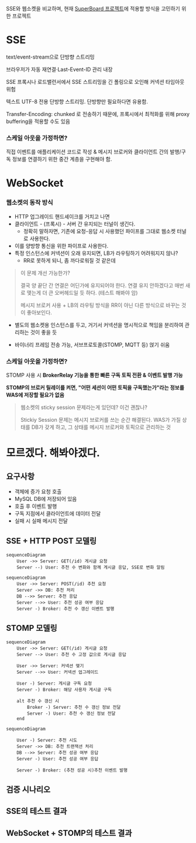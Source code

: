 SSE와 웹소켓을 비교하며, 현재 [SuperBoard 프로젝트](https://github.com/GoGradually/SuperBoard)에 적용할 방식을 고민하기 위한 프로젝트

# SSE

text/event-stream으로 단방향 스트리밍

브라우저가 자동 재연결·Last-Event-ID 관리 내장

SSE 프록시나 로드밸런서에서 SSE 스트리밍을 긴 폴링으로 오인해 커넥션 타임아웃 위험

텍스트 UTF-8 전용 단방향 스트리밍. 단방향만 필요하다면 유용함.

Transfer-Encoding: chunked 로 전송하기 때문에, 프록시에서 최적화를 위해 proxy buffering을 적용할 수도 있음

### 스케일 아웃을 가정하면?

직접 이벤트를 애플리케이션 코드로 작성 & 메시지 브로커와 클라이언트 간의 발행/구독 정보를 연결하기 위한 중간 계층을 구현해야 함.

# WebSocket
### 웹소켓의 동작 방식
- HTTP 업그레이드 핸드셰이크를 거치고 나면
- 클라이언트 - (프록시) - 서버 간 유지되는 터널이 생긴다.
  - 정확히 말하자면, 기존에 요청-응답 시 사용했던 파이프를 그대로 웹소켓 터널로 사용한다.
- 이를 양방향 통신을 위한 파이프로 사용한다.
- 특정 인스턴스에 커넥션이 오래 유지되면, LB가 라우팅하기 어려워지지 않나?
  - RR로 못하게 되니, 좀 까다로워질 것 같은데

> 이 문제 개선 가능한가?
> 
> 결국 양 끝단 간 연결은 어딘가에 유지되어야 한다. 연결 유지 안하겠다고 매번 새로 맺는게 더 큰 오버헤드일 듯 하다. (테스트 해봐야 암)
> 
> 메시지 브로커 사용 + LB의 라우팅 방식을 RR이 아닌 다른 방식으로 바꾸는 것이 좋아보인다.
- 별도의 웹소켓용 인스턴스를 두고, 거기서 커넥션을 명시적으로 책임을 분리하여 관리하는 것이 좋을 듯

- 바이너리 프레임 전송 가능, 서브프로토콜(STOMP, MQTT 등) 얹기 쉬움

### 스케일 아웃을 가정하면?

STOMP 사용 시 **BrokerRelay 기능을 통한 빠른 구독 토픽 전환 & 이벤트 발행 가능**

**STOMP의 브로커 릴레이를 켜면, "어떤 세션이 어떤 토픽을 구독했는가"라는 정보를 WAS에 저장할 필요가 없음**

> 웹소켓의 sticky session 문제라는게 있던데? 이건 괜찮나?
> 
> Stickiy Session 문제는 메시지 브로커를 쓰는 순간 해결된다. WAS가 가질 상태를 DB가 갖게 하고, 그 상태를 메시지 브로커와 토픽으로 관리하는 것

# 모르겠다. 해봐야겠다.

## 요구사항
- 객체에 증가 요청 호출
- MySQL DB에 저장되어 있음
- 호출 후 이벤트 발행
- 구독 지점에서 클라이언트에 데이터 전달
- 실패 시 실패 메시지 전달

## SSE + HTTP POST 모델링
```mermaid
sequenceDiagram
    User ->> Server: GET(/id) 게시글 요청
    Server --) User: 추천 수 변화와 함께 게시글 응답, SSE로 변화 알림
```
```mermaid
sequenceDiagram
    User ->> Server: POST(/id) 추천 요청
    Server ->> DB: 추천 처리
    DB -->> Server: 추천 응답
    Server -->> User: 추천 성공 여부 응답
    Server -) Broker: 추천 수 갱신 이벤트 발행
```


## STOMP 모델링

```mermaid
sequenceDiagram
    User ->> Server: GET(/id) 게시글 요청
    Server --> User: 추천 수 고정 값으로 게시글 응답

    User ->> Server: 커넥션 맺기
    Server -->> User: 커넥션 업그레이드

    User -) Server: 게시글 구독 요청
    Server -) Broker: 해당 사용자 게시글 구독

    alt 추천 수 갱신 시
        Broker -) Server: 추천 수 갱신 정보 전달
        Server -) User: 추천 수 갱신 정보 전달 
    end
```

```mermaid
sequenceDiagram
    
    User -) Server: 추천 시도
    Server ->> DB: 추천 트랜잭션 처리
    DB -->> Server: 추천 성공 여부 응답
    Server -) User: 추천 성공 여부 응답
    
    Server -) Broker: (추천 성공 시)추천 이벤트 발행

```
## 검증 시나리오

## SSE의 테스트 결과

## WebSocket + STOMP의 테스트 결과